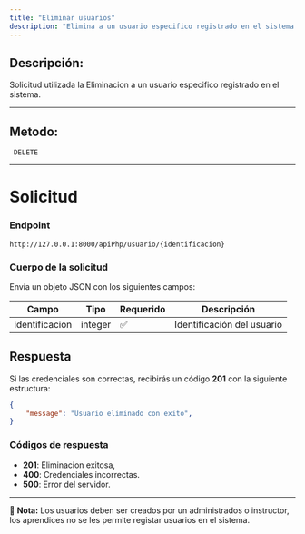 ```yaml
---
title: "Eliminar usuarios"
description: "Elimina a un usuario especifico registrado en el sistema."
---
```



## Descripción:
Solicitud utilizada la Eliminacion a un usuario especifico registrado en el sistema.

---


## Metodo: 
```
 DELETE
```
---


# **Solicitud**

### **Endpoint**
```
http://127.0.0.1:8000/apiPhp/usuario/{identificacion}
```

### **Cuerpo de la solicitud**
Envía un objeto JSON con los siguientes campos:


| Campo           | Tipo   | Requerido | Descripción                |
|----------------|--------|-----------|-----------------------------|
| identificacion | integer| ✅       | Identificación del usuario  |

## **Respuesta**

Si las credenciales son correctas, recibirás un código **201** con la siguiente estructura:

```json
{
    "message": "Usuario eliminado con exito",
}
```


### **Códigos de respuesta**
- **201**: Eliminacion exitosa, 
- **400**: Credenciales incorrectas.
- **500**: Error del servidor.

---

📄 **Nota:** Los usuarios deben ser creados por un administrados o instructor, los aprendices no se les permite
registar usuarios en el sistema.




